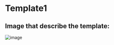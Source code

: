 # Template1

## Image that describe the template:
![image](https://github.com/AhmedMohammed204/Template1/assets/149516109/9c45af15-6bd0-44de-806d-f9bb1b6fb8da)
